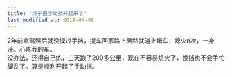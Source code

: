 ```yaml
---
title: "终于把手动挡开起来了"
last_modified_at: 2019-04-08
---
```


2年前拿驾照后就没摸过手挡，提车回家路上居然就碰上堵车，熄火n次，一身汗。心疼我的车。  
没办法，还得自己练，三天跑了200多公里，现在不容易熄火了，换挡也不会手忙脚乱了。算是顺利开起了手动挡。  
